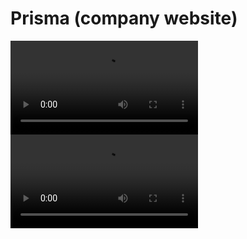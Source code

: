 # Prisma (company website)
![alt text](https://github.com/poojan28/Prisma/blob/master/prisma.mp4)
![Watch the video](https://github.com/poojan28/Prisma/blob/master/prisma.mp4)
